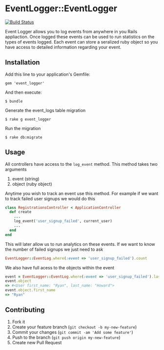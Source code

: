 # EventLogger::EventLogger
[![Build Status](https://travis-ci.org/320ny/event_logger.png?branch=master)](https://travis-ci.org/320ny/event_logger)

Event Logger allows you to log events from anywhere in you Rails appliaction.
Once logged these events can be used to run statistics on the types of events logged.
Each event can store a seralized ruby object so you have access to detailed information
regarding your event.

## Installation

Add this line to your application's Gemfile:

    gem 'event_logger'

And then execute:

    $ bundle

Generate the event_logs table migration
    
    $ rake g event_logger

Run the migration

    $ rake db:migrate

## Usage

All controllers have access to the `log_event` method. This method takes two arguments

1. event (string)
2. object (ruby object)

Anytime you wish to track an event use this method. For example if we want to track failed user
signups we would do this

```ruby
class RegistrationsController < ApplicationController
  def create
    ...
    log_event('user_signup_failed', current_user)
    ...
  end
end
```

This will later allow us to run analytics on these events. If we want to know the number of failed 
signups we just need to ask

```ruby
EventLogger::EventLog.where(:event => 'user_signup_failed').count
```

We also have full acess to the objects within the event

```ruby
event = EventLogger::EventLog.where(:event => 'user_signup_failed').last
event.object
=> #<User first_name: "Ryan", last_name: "Howard">
event.object.first_name
=> "Ryan"
```

## Contributing

1. Fork it
2. Create your feature branch (`git checkout -b my-new-feature`)
3. Commit your changes (`git commit -am 'Add some feature'`)
4. Push to the branch (`git push origin my-new-feature`)
5. Create new Pull Request

